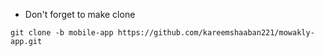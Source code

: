 - Don't forget to make clone
```
git clone -b mobile-app https://github.com/kareemshaaban221/mowakly-app.git
```
